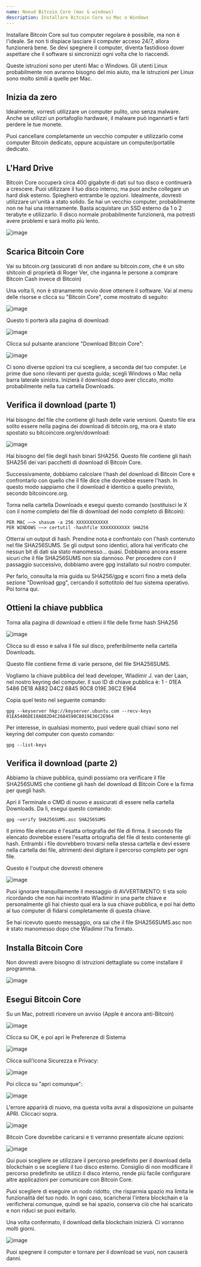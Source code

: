```yaml
---
name: Noeud Bitcoin Core (mac & windows)
description: Installare Bitcoin Core su Mac o Windows
---
```


Installare Bitcoin Core sul tuo computer regolare è possibile, ma non è l'ideale. Se non ti dispiace lasciare il computer acceso 24/7, allora funzionerà bene. Se devi spegnere il computer, diventa fastidioso dover aspettare che il software si sincronizzi ogni volta che lo riaccendi.

Queste istruzioni sono per utenti Mac o Windows. Gli utenti Linux probabilmente non avranno bisogno del mio aiuto, ma le istruzioni per Linux sono molto simili a quelle per Mac.

## Inizia da zero

Idealmente, vorresti utilizzare un computer pulito, uno senza malware. Anche se utilizzi un portafoglio hardware, il malware può ingannarti e farti perdere le tue monete.

Puoi cancellare completamente un vecchio computer e utilizzarlo come computer Bitcoin dedicato, oppure acquistare un computer/portatile dedicato.

## L'Hard Drive

Bitcoin Core occuperà circa 400 gigabyte di dati sul tuo disco e continuerà a crescere. Puoi utilizzare il tuo disco interno, ma puoi anche collegare un hard disk esterno. Spiegherò entrambe le opzioni. Idealmente, dovresti utilizzare un'unità a stato solido. Se hai un vecchio computer, probabilmente non ne hai una internamente. Basta acquistare un SSD esterno da 1 o 2 terabyte e utilizzarlo. Il disco normale probabilmente funzionerà, ma potresti avere problemi e sarà molto più lento.

![image](assets/1.webp)

## Scarica Bitcoin Core

Vai su bitcoin.org (assicurati di non andare su bitcoin.com, che è un sito shitcoin di proprietà di Roger Ver, che inganna le persone a comprare Bitcoin Cash invece di Bitcoin)

Una volta lì, non è stranamente ovvio dove ottenere il software. Vai al menu delle risorse e clicca su "Bitcoin Core", come mostrato di seguito:

![image](assets/2.webp)

Questo ti porterà alla pagina di download:

![image](assets/3.webp)

Clicca sul pulsante arancione "Download Bitcoin Core":

![image](assets/4.webp)

Ci sono diverse opzioni tra cui scegliere, a seconda del tuo computer. Le prime due sono rilevanti per questa guida; scegli Windows o Mac nella barra laterale sinistra. Inizierà il download dopo aver cliccato, molto probabilmente nella tua cartella Downloads.

## Verifica il download (parte 1)

Hai bisogno del file che contiene gli hash delle varie versioni. Questo file era solito essere nella pagina dei download di bitcoin.org, ma ora è stato spostato su bitcoincore.org/en/download:

![image](assets/5.webp)

Hai bisogno del file degli hash binari SHA256. Questo file contiene gli hash SHA256 dei vari pacchetti di download di Bitcoin Core.

Successivamente, dobbiamo calcolare l'hash del download di Bitcoin Core e confrontarlo con quello che il file dice che dovrebbe essere l'hash. In questo modo sappiamo che il download è identico a quello previsto, secondo bitcoincore.org.

Torna nella cartella Downloads e esegui questo comando (sostituisci le X con il nome completo del file di download del nodo completo di Bitcoin):

```
PER MAC —–> shasum -a 256 XXXXXXXXXXXX
PER WINDOWS —–> certutil -hashfile XXXXXXXXXXX SHA256
```

Otterrai un output di hash. Prendine nota e confrontalo con l'hash contenuto nel file SHA256SUMS.
Se gli output sono identici, allora hai verificato che nessun bit di dati sia stato manomesso... quasi. Dobbiamo ancora essere sicuri che il file SHA256SUMS non sia dannoso.
Per procedere con il passaggio successivo, dobbiamo avere gpg installato sul nostro computer.

Per farlo, consulta la mia guida su SHA256/gpg e scorri fino a metà della sezione "Download gpg", cercando il sottotitolo del tuo sistema operativo. Poi torna qui.

## Ottieni la chiave pubblica

Torna alla pagina di download e ottieni il file delle firme hash SHA256

![image](assets/6.webp)

Clicca su di esso e salva il file sul disco, preferibilmente nella cartella Downloads.

Questo file contiene firme di varie persone, del file SHA256SUMS.

Vogliamo la chiave pubblica del lead developer, Wladimir J. van der Laan, nel nostro keyring del computer. Il suo ID di chiave pubblica è:
1 - 01EA 5486 DE18 A882 D4C2 6845 90C8 019E 36C2 E964

Copia quel testo nel seguente comando:

```
gpg --keyserver hkp://keyserver.ubuntu.com --recv-keys 01EA5486DE18A882D4C2684590C8019E36C2E964
```

Per interesse, in qualsiasi momento, puoi vedere quali chiavi sono nel keyring del computer con questo comando:

```
gpg --list-keys
```

## Verifica il download (parte 2)

Abbiamo la chiave pubblica, quindi possiamo ora verificare il file SHA256SUMS che contiene gli hash del download di Bitcoin Core e la firma per quegli hash.

Apri il Terminale o CMD di nuovo e assicurati di essere nella cartella Downloads. Da lì, esegui questo comando:

```
gpg –verify SHA256SUMS.asc SHA256SUMS
```

Il primo file elencato è l'esatta ortografia del file di firma. Il secondo file elencato dovrebbe essere l'esatta ortografia del file di testo contenente gli hash. Entrambi i file dovrebbero trovarsi nella stessa cartella e devi essere nella cartella dei file, altrimenti devi digitare il percorso completo per ogni file.

Questo è l'output che dovresti ottenere

![image](assets/7.webp)

Puoi ignorare tranquillamente il messaggio di AVVERTIMENTO: ti sta solo ricordando che non hai incontrato Wladimir in una parte chiave e personalmente gli hai chiesto qual era la sua chiave pubblica, e poi hai detto al tuo computer di fidarsi completamente di questa chiave.

Se hai ricevuto questo messaggio, ora sai che il file SHA256SUMS.asc non è stato manomesso dopo che Wladimir l'ha firmato.

## Installa Bitcoin Core

Non dovresti avere bisogno di istruzioni dettagliate su come installare il programma.

![image](assets/8.webp)

## Esegui Bitcoin Core

Su un Mac, potresti ricevere un avviso (Apple è ancora anti-Bitcoin)

![image](assets/9.webp)

Clicca su OK, e poi apri le Preferenze di Sistema

![image](assets/10.webp)

Clicca sull'icona Sicurezza e Privacy:

![image](assets/11.webp)

Poi clicca su "apri comunque":

![image](assets/12.webp)

L'errore apparirà di nuovo, ma questa volta avrai a disposizione un pulsante APRI. Cliccaci sopra.

![image](assets/13.webp)

Bitcoin Core dovrebbe caricarsi e ti verranno presentate alcune opzioni:

![image](assets/14.webp)

Qui puoi scegliere se utilizzare il percorso predefinito per il download della blockchain o se scegliere il tuo disco esterno. Consiglio di non modificare il percorso predefinito se utilizzi il disco interno, rende più facile configurare altre applicazioni per comunicare con Bitcoin Core.

Puoi scegliere di eseguire un nodo ridotto, che risparmia spazio ma limita le funzionalità del tuo nodo. In ogni caso, scaricherai l'intera blockchain e la verificherai comunque, quindi se hai spazio, conserva ciò che hai scaricato e non riduci se puoi evitarlo.

Una volta confermato, il download della blockchain inizierà. Ci vorranno molti giorni.

![image](assets/15.webp)

Puoi spegnere il computer e tornare per il download se vuoi, non causerà danni.
